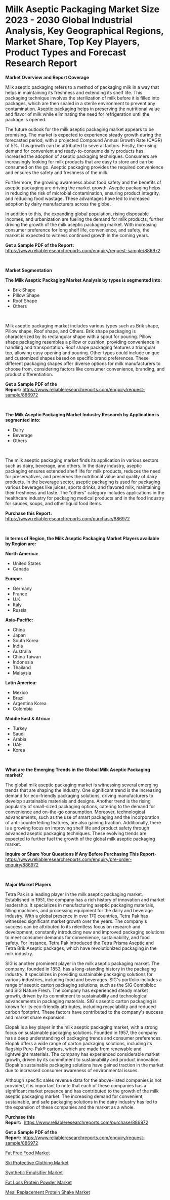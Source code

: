 <p><h1>Milk Aseptic Packaging Market Size 2023 - 2030 Global Industrial Analysis, Key Geographical Regions, Market Share, Top Key Players, Product Types and Forecast Research Report</h1></p><p><strong>Market Overview and Report Coverage</strong></p>
<p><p>Milk aseptic packaging refers to a method of packaging milk in a way that helps in maintaining its freshness and extending its shelf life. This packaging technique involves the sterilization of milk before it is filled into packages, which are then sealed in a sterile environment to prevent any contamination. Aseptic packaging helps in preserving the nutritional value and flavor of milk while eliminating the need for refrigeration until the package is opened.</p><p>The future outlook for the milk aseptic packaging market appears to be promising. The market is expected to experience steady growth during the forecasted period, with a projected Compound Annual Growth Rate (CAGR) of 5%. This growth can be attributed to several factors. Firstly, the rising demand for convenient and ready-to-consume dairy products has increased the adoption of aseptic packaging techniques. Consumers are increasingly looking for milk products that are easy to store and can be consumed on the go. Aseptic packaging provides the required convenience and ensures the safety and freshness of the milk.</p><p>Furthermore, the growing awareness about food safety and the benefits of aseptic packaging are driving the market growth. Aseptic packaging helps in reducing the risk of microbial contamination, ensuring product integrity, and reducing food wastage. These advantages have led to increased adoption by dairy manufacturers across the globe.</p><p>In addition to this, the expanding global population, rising disposable incomes, and urbanization are fueling the demand for milk products, further driving the growth of the milk aseptic packaging market. With increasing consumer preference for long shelf life, convenience, and safety, the market is expected to witness continued growth in the coming years.</p></p>
<p><strong>Get a Sample PDF of the Report:</strong> <a href="https://www.reliableresearchreports.com/enquiry/request-sample/886972">https://www.reliableresearchreports.com/enquiry/request-sample/886972</a></p>
<p>&nbsp;</p>
<p><strong>Market Segmentation</strong></p>
<p><strong>The Milk Aseptic Packaging Market Analysis by types is segmented into:</strong></p>
<p><ul><li>Brik Shape</li><li>Pillow Shape</li><li>Roof Shape</li><li>Others</li></ul></p>
<p>&nbsp;</p>
<p><p>Milk aseptic packaging market includes various types such as Brik shape, Pillow shape, Roof shape, and Others. Brik shape packaging is characterized by its rectangular shape with a spout for pouring. Pillow shape packaging resembles a pillow or cushion, providing convenience in handling and transportation. Roof shape packaging features a triangular top, allowing easy opening and pouring. Other types could include unique and customized shapes based on specific brand preferences. These different packaging shapes offer diverse options for milk manufacturers to choose from, considering factors like consumer convenience, branding, and product differentiation.</p></p>
<p><strong>Get a Sample PDF of the Report:</strong>&nbsp;<a href="https://www.reliableresearchreports.com/enquiry/request-sample/886972">https://www.reliableresearchreports.com/enquiry/request-sample/886972</a></p>
<p>&nbsp;</p>
<p><strong>The Milk Aseptic Packaging Market Industry Research by Application is segmented into:</strong></p>
<p><ul><li>Dairy</li><li>Beverage</li><li>Others</li></ul></p>
<p>&nbsp;</p>
<p><p>The milk aseptic packaging market finds its application in various sectors such as dairy, beverage, and others. In the dairy industry, aseptic packaging ensures extended shelf life for milk products, reduces the need for preservatives, and preserves the nutritional value and quality of dairy products. In the beverage sector, aseptic packaging is used for packaging various beverages like juices, sports drinks, and flavored milk, maintaining their freshness and taste. The "others" category includes applications in the healthcare industry for packaging medical products and in the food industry for sauces, soups, and other liquid food items.</p></p>
<p><strong>Purchase this Report:</strong>&nbsp; <a href="https://www.reliableresearchreports.com/purchase/886972">https://www.reliableresearchreports.com/purchase/886972</a></p>
<p>&nbsp;</p>
<p><strong>In terms of Region, the Milk Aseptic Packaging Market Players available by Region are:</strong></p>
<p>
    <p> <strong> North America: </strong>
        <ul>
            <li>United States</li>
            <li>Canada</li>
        </ul>
        </p> 
    <p> <strong> Europe: </strong>
        <ul>
            <li>Germany</li>
            <li>France</li>
            <li>U.K.</li>
            <li>Italy</li>
            <li>Russia</li>
        </ul>
        </p> 
    <p> <strong> Asia-Pacific: </strong>
        <ul>
            <li>China</li>
            <li>Japan</li>
            <li>South Korea</li>
            <li>India</li>
            <li>Australia</li>
            <li>China Taiwan</li>
            <li>Indonesia</li>
            <li>Thailand</li>
            <li>Malaysia</li>
        </ul>
        </p> 
    <p> <strong> Latin America: </strong>
        <ul>
            <li>Mexico</li>
            <li>Brazil</li>
            <li>Argentina Korea</li>
            <li>Colombia</li>
        </ul>
        </p> 
    <p> <strong> Middle East & Africa: </strong>
        <ul>
            <li>Turkey</li>
            <li>Saudi</li>
            <li>Arabia</li>
            <li>UAE</li>
            <li>Korea</li>
        </ul>
    </p>
    </p>
<p>&nbsp;</p>
<p><strong>What are the Emerging Trends in the Global Milk Aseptic Packaging market?</strong></p>
<p><p>The global milk aseptic packaging market is witnessing several emerging trends that are shaping the industry. One significant trend is the increasing demand for eco-friendly packaging solutions, driving manufacturers to develop sustainable materials and designs. Another trend is the rising popularity of small-sized packaging options, catering to the demand for convenience and on-the-go consumption. Moreover, technological advancements, such as the use of smart packaging and the incorporation of anti-counterfeiting features, are also gaining traction. Additionally, there is a growing focus on improving shelf life and product safety through advanced aseptic packaging techniques. These evolving trends are expected to further fuel the growth of the global milk aseptic packaging market.</p></p>
<p><strong>Inquire or Share Your Questions If Any Before Purchasing This Report</strong>- <a href="https://www.reliableresearchreports.com/enquiry/pre-order-enquiry/886972">https://www.reliableresearchreports.com/enquiry/pre-order-enquiry/886972</a></p>
<p>&nbsp;</p>
<p><strong>Major Market Players</strong></p>
<p><p>Tetra Pak is a leading player in the milk aseptic packaging market. Established in 1951, the company has a rich history of innovation and market leadership. It specializes in manufacturing aseptic packaging materials, filling machines, and processing equipment for the dairy and beverage industry. With a global presence in over 170 countries, Tetra Pak has witnessed significant market growth over the years. The company's success can be attributed to its relentless focus on research and development, constantly introducing new and improved packaging solutions to meet consumer demands for convenience, sustainability, and food safety. For instance, Tetra Pak introduced the Tetra Prisma Aseptic and Tetra Brik Aseptic packages, which have revolutionized packaging in the milk industry.</p><p>SIG is another prominent player in the milk aseptic packaging market. The company, founded in 1853, has a long-standing history in the packaging industry. It specializes in providing sustainable packaging solutions for various industries, including food and beverages. SIG's portfolio includes a range of aseptic carton packaging solutions, such as the SIG Combibloc and SIG Nature Fresh. The company has experienced steady market growth, driven by its commitment to sustainability and technological advancements in packaging materials. SIG's aseptic carton packaging is known for its eco-friendly attributes, including recyclability and reduced carbon footprint. These factors have contributed to the company's success and market share expansion.</p><p>Elopak is a key player in the milk aseptic packaging market, with a strong focus on sustainable packaging solutions. Founded in 1957, the company has a deep understanding of packaging trends and consumer preferences. Elopak offers a wide range of carton packaging solutions, including its flagship Pure-Pak® cartons, which are made from renewable and lightweight materials. The company has experienced considerable market growth, driven by its commitment to sustainability and product innovation. Elopak's sustainable packaging solutions have gained traction in the market due to increased consumer awareness of environmental issues.</p><p>Although specific sales revenue data for the above-listed companies is not provided, it is important to note that each of these companies has a significant market presence and has contributed to the growth of the milk aseptic packaging market. The increasing demand for convenient, sustainable, and safe packaging solutions in the dairy industry has led to the expansion of these companies and the market as a whole.</p></p>
<p><strong>Purchase this Report:</strong>&nbsp;&nbsp;<a href="https://www.reliableresearchreports.com/purchase/886972">https://www.reliableresearchreports.com/purchase/886972</a></p>
<p></p>
<p><strong>Get a Sample PDF of the Report:</strong>&nbsp;<a href="https://www.reliableresearchreports.com/enquiry/request-sample/886972">https://www.reliableresearchreports.com/enquiry/request-sample/886972</a></p>
<p><p><a href="https://medium.com/@hunterwyman1984/fat-free-food-market-size-market-outlook-and-market-forecast-2023-to-2030-bcc3390f8c04">Fat Free Food Market</a></p><p><a href="https://medium.com/@pauladams6h/ski-protective-clothing-market-exploring-market-share-market-trends-and-future-growth-203bcfca0987">Ski Protective Clothing Market</a></p><p><a href="https://github.com/CliffMedina6/Market-Research-Report-List-2/blob/main/synthetic-emulsifier-market.md">Synthetic Emulsifier Market</a></p><p><a href="https://medium.com/@queenlittle95/fat-loss-protein-powder-market-analysis-its-cagr-market-segmentation-and-global-industry-overview-c0d9ee8c975c">Fat Loss Protein Powder Market</a></p><p><a href="https://medium.com/@christianhunter987/meal-replacement-protein-shake-market-report-reveals-the-latest-trends-and-growth-opportunities-of-2750c3e76545">Meal Replacement Protein Shake Market</a></p></p>